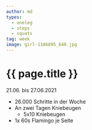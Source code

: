 ```yaml
---
author: md
types:
  - oneleg
  - steps
  - squats
tag: week
image: girl-1186895_640.jpg
---
```

# {{ page.title }}
21.06. bis 27.06.2021

- 26.000 Schritte in der Woche
- An zwei Tagen Kniebeugen
  - 5x10 Kniebeugen
- 1x 60s Flamingo je Seite